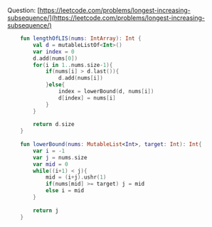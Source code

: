 Question: [https://leetcode.com/problems/longest-increasing-subsequence/](https://leetcode.com/problems/longest-increasing-subsequence/)
```kotlin
    fun lengthOfLIS(nums: IntArray): Int {
        val d = mutableListOf<Int>()
        var index = 0
        d.add(nums[0])
        for(i in 1..nums.size-1){
            if(nums[i] > d.last()){
                d.add(nums[i])
            }else{
                index = lowerBound(d, nums[i])
                d[index] = nums[i]
            }
        }
        
        return d.size        
    }
    
    fun lowerBound(nums: MutableList<Int>, target: Int): Int{
        var i = -1
        var j = nums.size
        var mid = 0
        while((i+1) < j){
            mid = (i+j).ushr(1)
            if(nums[mid] >= target) j = mid
            else i = mid
        }
        
        return j
    }
```
